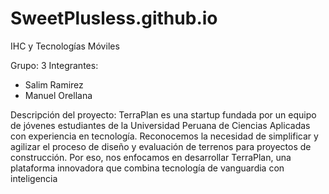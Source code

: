 # SweetPlusless.github.io
IHC y Tecnologías Móviles

Grupo: 3
Integrantes:
- Salim Ramirez
- Manuel Orellana

Descripción del proyecto:
TerraPlan es una startup fundada por un equipo de jóvenes estudiantes de la Universidad Peruana de Ciencias Aplicadas con experiencia en tecnología. Reconocemos la necesidad de simplificar y agilizar el proceso de diseño y evaluación de terrenos para proyectos de construcción. Por eso, nos enfocamos en desarrollar TerraPlan, una plataforma innovadora que combina tecnología de vanguardia con inteligencia 
